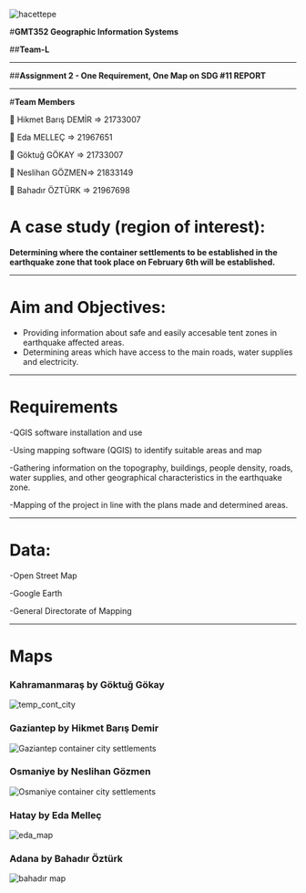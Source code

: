 ![hacettepe](https://user-images.githubusercontent.com/38729621/228668415-9e9732b7-9678-4d20-a616-cd8bc0ffbd60.jpeg)

#**GMT352 Geographic Information Systems**

##**Team-L**

---

##**Assignment 2 - One Requirement, One Map on SDG #11 REPORT**

---

#**Team Members**
 
👤 Hikmet Barış DEMİR => 21733007

👤 Eda MELLEÇ => 21967651

👤 Göktuğ GÖKAY => 21733007

👤 Neslihan GÖZMEN=> 21833149

👤 Bahadır ÖZTÜRK => 21967698

# A case study (region of interest):
**Determining where the container settlements to be established in the earthquake zone that took place on February 6th will be established.**

---

# Aim and Objectives:
- Providing information about safe and easily accesable tent zones in earthquake affected areas.
- Determining areas which have access to the main roads, water supplies and electricity.

---

# Requirements
-QGIS software installation and use

-Using mapping software (QGIS) to identify suitable areas and map

-Gathering information on the topography, buildings, people density, roads, water supplies, and other geographical characteristics in the earthquake zone.

-Mapping of the project in line with the plans made and determined areas.

---

# Data: 
-Open Street Map

-Google Earth

-General Directorate of Mapping

---

# Maps 

### Kahramanmaraş by Göktuğ Gökay
![temp_cont_city](https://user-images.githubusercontent.com/38729621/228684482-9ac42c70-d721-44a2-8a00-49feac5c0442.png)

### Gaziantep by Hikmet Barış Demir
![Gaziantep container city settlements](https://user-images.githubusercontent.com/38729621/228684600-efa7587b-055d-469a-9076-4bee55e52c77.png)

### Osmaniye by Neslihan Gözmen 
![Osmaniye container city settlements](https://user-images.githubusercontent.com/38729621/228684682-0f1429df-6c1d-4c69-8fdd-c43fd5f56379.png)

### Hatay by Eda Melleç
![eda_map](https://user-images.githubusercontent.com/38729621/228684896-0a0e1871-2925-4c07-8a38-e28180ad7895.jpg)

### Adana by Bahadır Öztürk
![bahadır map](https://user-images.githubusercontent.com/38729621/228684958-65598298-b678-405f-a556-2f0699452bf2.jpg)

